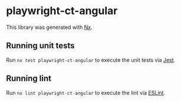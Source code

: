 # playwright-ct-angular

This library was generated with [Nx](https://nx.dev).

## Running unit tests

Run `nx test playwright-ct-angular` to execute the unit tests via [Jest](https://jestjs.io).

## Running lint

Run `nx lint playwright-ct-angular` to execute the lint via [ESLint](https://eslint.org/).
